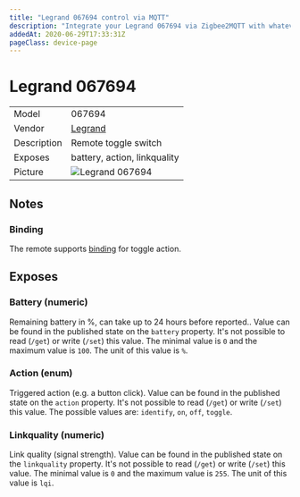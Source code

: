 ```yaml
---
title: "Legrand 067694 control via MQTT"
description: "Integrate your Legrand 067694 via Zigbee2MQTT with whatever smart home infrastructure you are using without the vendor's bridge or gateway."
addedAt: 2020-06-29T17:33:31Z
pageClass: device-page
---
```


<!-- !!!! -->
<!-- ATTENTION: This file is auto-generated through docgen! -->
<!-- You can only edit the "Notes"-Section between the two comment lines "Notes BEGIN" and "Notes END". -->
<!-- Do not use h1 or h2 heading within "## Notes"-Section. -->
<!-- !!!! -->

# Legrand 067694

|     |     |
|-----|-----|
| Model | 067694  |
| Vendor  | [Legrand](/supported-devices/#v=Legrand)  |
| Description | Remote toggle switch |
| Exposes | battery, action, linkquality |
| Picture | ![Legrand 067694](https://www.zigbee2mqtt.io/images/devices/067694.jpg) |


<!-- Notes BEGIN: You can edit here. Add "## Notes" headline if not already present. -->
## Notes


### Binding
The remote supports [binding](../guide/usage/binding.md) for toggle action.
<!-- Notes END: Do not edit below this line -->



## Exposes

### Battery (numeric)
Remaining battery in %, can take up to 24 hours before reported..
Value can be found in the published state on the `battery` property.
It's not possible to read (`/get`) or write (`/set`) this value.
The minimal value is `0` and the maximum value is `100`.
The unit of this value is `%`.

### Action (enum)
Triggered action (e.g. a button click).
Value can be found in the published state on the `action` property.
It's not possible to read (`/get`) or write (`/set`) this value.
The possible values are: `identify`, `on`, `off`, `toggle`.

### Linkquality (numeric)
Link quality (signal strength).
Value can be found in the published state on the `linkquality` property.
It's not possible to read (`/get`) or write (`/set`) this value.
The minimal value is `0` and the maximum value is `255`.
The unit of this value is `lqi`.

